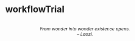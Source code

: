 # workflowTrial
<!-- QUOTE:START -->
<p align="center"><br><i>From wonder into wonder existence opens.</i><br><i>– Laozi.</i><br></p>
<!-- QUOTE:END -->

